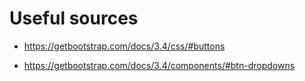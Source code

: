 # Useful sources

- https://getbootstrap.com/docs/3.4/css/#buttons

- https://getbootstrap.com/docs/3.4/components/#btn-dropdowns